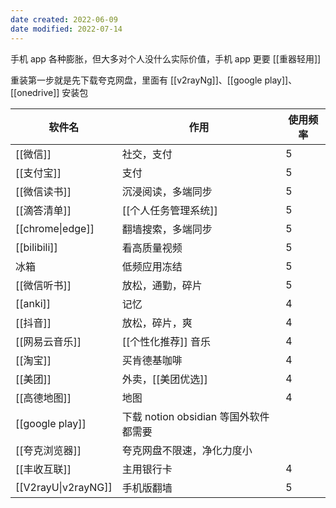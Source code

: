 ```yaml
---
date created: 2022-06-09
date modified: 2022-07-14
---
```


手机 app 各种膨胀，但大多对个人没什么实际价值，手机 app 更要 [[重器轻用]]

重装第一步就是先下载夸克网盘，里面有 [[v2rayNg]]、[[google play]]、[[onedrive]] 安装包

| 软件名 | 作用 | 使用频率 |
| ------------------- | ----------------------------------- | -------- |
| [[微信]] | 社交，支付 | 5 |
| [[支付宝]] | 支付 | 5 |
| [[微信读书]] | 沉浸阅读，多端同步 | 5 |
| [[滴答清单]] |[[个人任务管理系统]] | 5 |
| [[chrome\|edge]] | 翻墙搜索，多端同步 | 5 |
| [[bilibili]] | 看高质量视频 | 5 |
| 冰箱 | 低频应用冻结 | 5 |
| [[微信听书]] | 放松，通勤，碎片 | 5 |
| [[anki]] | 记忆 | 4 |
| [[抖音]] | 放松，碎片，爽 | 4 |
| [[网易云音乐]] |[[个性化推荐]] 音乐 | 4 |
| [[淘宝]] | 买肯德基咖啡 | 4 |
| [[美团]] |外卖，[[美团优选]] | 4 |
| [[高德地图]] | 地图 | 4 |
| [[google play]] | 下载 notion obsidian 等国外软件都需要 | |
| [[夸克浏览器]] | 夸克网盘不限速，净化力度小 | |
| [[丰收互联]] | 主用银行卡 | 4 |
| [[V2rayU\|v2rayNG]] | 手机版翻墙 | 5 |